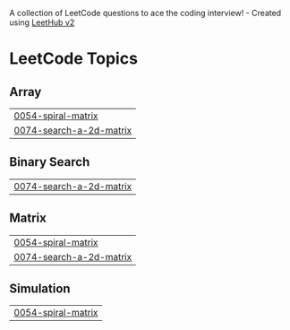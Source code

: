A collection of LeetCode questions to ace the coding interview! - Created using [LeetHub v2](https://github.com/arunbhardwaj/LeetHub-2.0)
<!---LeetCode Topics Start-->
# LeetCode Topics
## Array
|  |
| ------- |
| [0054-spiral-matrix](https://github.com/codeballer08/leetcode/tree/master/0054-spiral-matrix) |
| [0074-search-a-2d-matrix](https://github.com/codeballer08/leetcode/tree/master/0074-search-a-2d-matrix) |
## Binary Search
|  |
| ------- |
| [0074-search-a-2d-matrix](https://github.com/codeballer08/leetcode/tree/master/0074-search-a-2d-matrix) |
## Matrix
|  |
| ------- |
| [0054-spiral-matrix](https://github.com/codeballer08/leetcode/tree/master/0054-spiral-matrix) |
| [0074-search-a-2d-matrix](https://github.com/codeballer08/leetcode/tree/master/0074-search-a-2d-matrix) |
## Simulation
|  |
| ------- |
| [0054-spiral-matrix](https://github.com/codeballer08/leetcode/tree/master/0054-spiral-matrix) |
<!---LeetCode Topics End-->